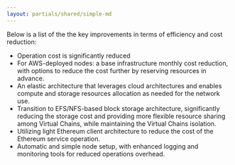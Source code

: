 ```yaml
---
layout: partials/shared/simple-md
---
```


Below is a list of the the key improvements in terms of efficiency and cost reduction:

- Operation cost is significantly reduced
- For AWS-deployed nodes: a base infrastructure monthly cost reduction, with options to reduce the cost further by reserving resources in advance.
- An elastic architecture that leverages cloud architectures and enables compute and storage resources allocation as needed for the network use.
- Transition to EFS/NFS-based block storage architecture, significantly reducing the storage cost and providing more flexible resource sharing among Virtual Chains, while maintaining the Virtual Chains isolation.
- Utilizing light Ethereum client architecture to reduce the cost of the Ethereum service operation.
- Automatic and simple node setup, with enhanced logging and monitoring tools for reduced operations overhead.

